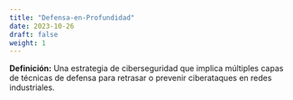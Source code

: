 ```yaml
---
title: "Defensa-en-Profundidad"
date: 2023-10-26
draft: false
weight: 1
---
```


**Definición:** Una estrategia de ciberseguridad que implica múltiples capas de técnicas de defensa para retrasar o prevenir ciberataques en redes industriales.
